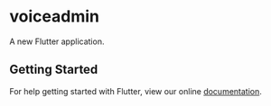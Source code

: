 # voiceadmin

A new Flutter application.

## Getting Started

For help getting started with Flutter, view our online
[documentation](https://flutter.io/).
